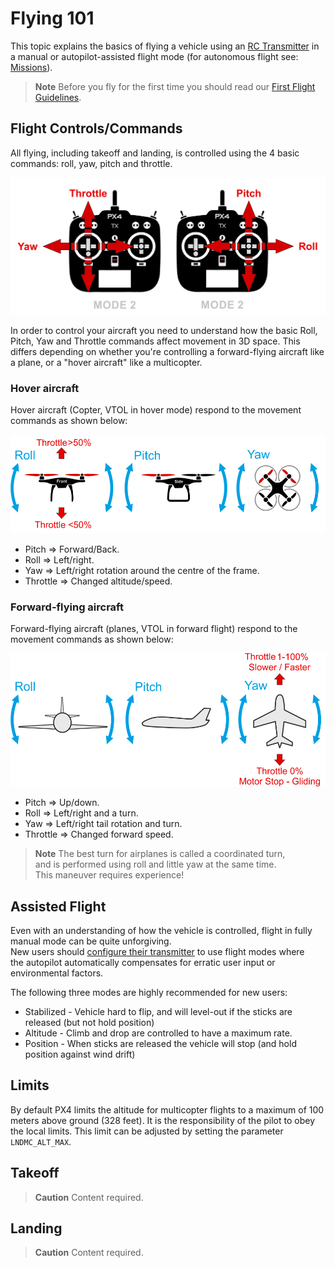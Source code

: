 # Flying 101

This topic explains the basics of flying a vehicle using an [RC Transmitter](../getting_started/rc_transmitter_receiver.md) in a manual or autopilot-assisted flight mode \(for autonomous flight see: [Missions](../flying/missions.md)\).

> **Note** Before you fly for the first time you should read our [First Flight Guidelines](../flying/first_flight_guidelines.md).

## Flight Controls/Commands

All flying, including takeoff and landing, is controlled using the 4 basic commands: roll, yaw, pitch and throttle.

![RC Basic Commands](../../images/rc_basic_commands.png)

In order to control your aircraft you need to understand how the basic Roll, Pitch, Yaw and Throttle commands affect movement in 3D space. This differs depending on whether you're controlling a forward-flying aircraft like a plane, or a "hover aircraft" like a multicopter.

### Hover aircraft

Hover aircraft \(Copter, VTOL in hover mode\) respond to the movement commands as shown below:

![Basic Movements Multicopter](../../images/basic_movements_multicopter.png)

* Pitch =&gt; Forward/Back.
* Roll =&gt; Left/right.
* Yaw =&gt; Left/right rotation around the centre of the frame.
* Throttle =&gt; Changed altitude/speed.

### Forward-flying aircraft

Forward-flying aircraft \(planes, VTOL in forward flight\) respond to the movement commands as shown below:

![Basic Movements Forward](../../images/basic_movements_forward.png)

* Pitch =&gt; Up/down.
* Roll =&gt; Left/right and a turn.
* Yaw =&gt; Left/right tail rotation and turn.
* Throttle =&gt; Changed forward speed.

> **Note** The best turn for airplanes is called a coordinated turn,   
>   and is performed using roll and little yaw at the same time.   
>   This maneuver requires experience!

## Assisted Flight

Even with an understanding of how the vehicle is controlled, flight in fully manual mode can be quite unforgiving.   
New users should [configure their transmitter](../config/flight_mode_configuration.md) to use flight modes where   
the autopilot automatically compensates for erratic user input or environmental factors.

The following three modes are highly recommended for new users:

* Stabilized - Vehicle hard to flip, and will level-out if the sticks are released \(but not hold position\)
* Altitude - Climb and drop are controlled to have a maximum rate.
* Position - When sticks are released the vehicle will stop \(and hold position against wind drift\)

## Limits

By default PX4 limits the altitude for multicopter flights to a maximum of 100 meters above ground \(328 feet\). It is the responsibility of the pilot to obey the local limits. This limit can be adjusted by setting the parameter `LNDMC_ALT_MAX`.

## Takeoff

> **Caution** Content required.

## Landing

> **Caution** Content required.



